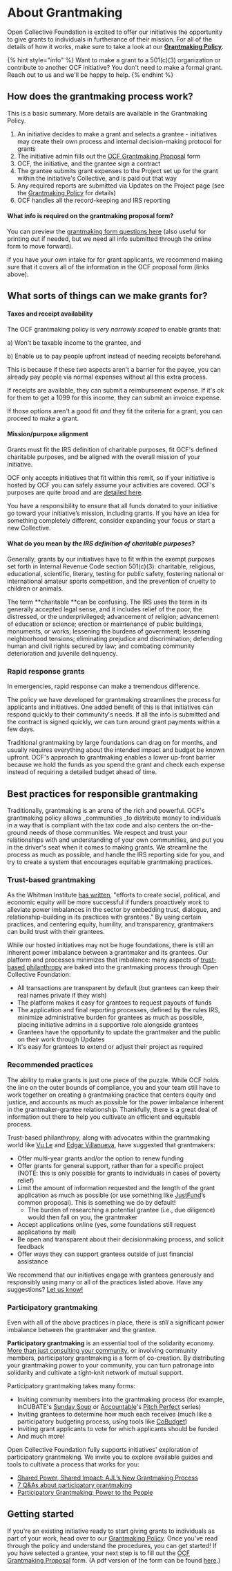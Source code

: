 # About Grantmaking

Open Collective Foundation is excited to offer our initiatives the opportunity to give grants to individuals in furtherance of their mission. For all of the details of how it works, make sure to take a look at our [**Grantmaking Policy**](../how-it-works/policies/grantmaking-policy.md).

{% hint style="info" %}
Want to make a grant to a 501(c)(3) organization or contribute to another OCF initiative? You don't need to make a formal grant. Reach out to us and we'll be happy to help.
{% endhint %}

## How does the grantmaking process work?

This is a basic summary. More details are available in the Grantmaking Policy.

1. An initiative decides to make a grant and selects a grantee - initiatives may create their own process and internal decision-making protocol for grants
2. The initiative admin fills out the [OCF Grantmaking Proposal](https://docs.google.com/forms/d/e/1FAIpQLSfJ-cHc8KEFvn-OThEEdGpgcsc4s5-GZ7nlXhci28RVr7bf7g/viewform) form
3. OCF, the initiative, and the grantee sign a contract
4. The grantee submits grant expenses to the Project set up for the grant within the initiative's Collective, and is paid out that way
5. Any required reports are submitted via Updates on the Project page (see the [Grantmaking Policy](../how-it-works/policies/grantmaking-policy.md) for details)
6. OCF handles all the record-keeping and IRS reporting

#### What info is required on the grantmaking proposal form?

You can preview the [grantmaking form questions here](https://drive.google.com/file/d/1OqpEQhXeYyBYhMWFnM0\_q9WCG\_WokWdM/view?usp=sharing) (also useful for printing out if needed, but we need all info submitted through the online form to move forward).

If you have your own intake for for grant applicants, we recommend making sure that it covers all of the information in the OCF proposal form (links above).

## What sorts of things can we make grants for?

#### Taxes and receipt availability

The OCF grantmaking policy is _very narrowly scoped_ to enable grants that:&#x20;

a) Won't be taxable income to the grantee, and&#x20;

b) Enable us to pay people upfront instead of needing receipts beforehand.&#x20;

This is because if these two aspects aren't a barrier for the payee, you can already pay people via normal expenses without all this extra process.&#x20;

If receipts are available, they can submit a reimbursement expense. If it's ok for them to get a 1099 for this income, they can submit an invoice expense.&#x20;

If those options aren't a good fit _and_ they fit the criteria for a grant, you can proceed to make a grant.

#### Mission/purpose alignment

Grants must fit the IRS definition of charitable purposes, fit OCF's defined charitable purposes, and be aligned with the overall mission of your initiative.

OCF only accepts initiatives that fit within this remit, so if your initiative is hosted by OCF you can safely assume your activities are covered. OCF's purposes are quite broad and are [detailed here](../about/mission-and-values.md#our-missions-impact-areas).

You have a responsibility to ensure that all funds donated to your initiative go toward your initiative’s mission, including grants. If you have an idea for something completely different, consider expanding your focus or start a new Collective.

#### **What do you mean by **_**the IRS definition of charitable purposes**_**?**

Generally, grants by our initiatives have to fit within the exempt purposes set forth in Internal Revenue Code section 501(c)(3): charitable, religious, educational, scientific, literary, testing for public safety, fostering national or international amateur sports competition, and the prevention of cruelty to children or animals.&#x20;

The term **charitable **can be confusing. The IRS uses the term in its generally accepted legal sense, and it includes relief of the poor, the distressed, or the underprivileged; advancement of religion; advancement of education or science; erection or maintenance of public buildings, monuments, or works; lessening the burdens of government; lessening neighborhood tensions; eliminating prejudice and discrimination; defending human and civil rights secured by law; and combating community deterioration and juvenile delinquency.

### Rapid response grants

In emergencies, rapid response can make a tremendous difference.

The policy we have developed for grantmaking streamlines the process for applicants and initiatives. One added benefit of this is that initiatives can respond quickly to their community's needs. If all the info is submitted and the contract is signed quickly, we can turn around grant payments within a few days.

Traditional grantmaking by large foundations can drag on for months, and usually requires everything about the intended impact and budget be known upfront. OCF's approach to grantmaking enables a lower up-front barrier because we hold the funds as you spend the grant and check each expense instead of requiring a detailed budget ahead of time.&#x20;

## Best practices for responsible grantmaking

Traditionally, grantmaking is an arena of the rich and powerful. OCF's grantmaking policy allows _communities _to distribute money to individuals in a way that is compliant with the tax code and also centers the on-the-ground needs of those communities. We respect and trust your relationships with and understanding of your own communities, and put you in the driver's seat when it comes to making grants. We streamline the process as much as possible, and handle the IRS reporting side for you, and try to create a system that encourages equitable grantmaking practices.

### Trust-based grantmaking

As the Whitman Institute [has written](https://thewhitmaninstitute.org/about/trust-based-philanthropy/), "efforts to create social, political, and economic equity will be more successful if funders proactively work to alleviate power imbalances in the sector by embedding trust, dialogue, and relationship-building in its practices with grantees." By using certain practices, and centering equity, humility, and transparency, grantmakers can build trust with their grantees.

While our hosted initiatives may not be huge foundations, there is still an inherent power imbalance between a grantmaker and its grantees. Our platform and processes minimizes that imbalance: many aspects of [trust-based philanthropy](https://www.trustbasedphilanthropy.org) are baked into the grantmaking process through Open Collective Foundation:

* All transactions are transparent by default (but grantees can keep their real names private if they wish)
* The platform makes it easy for grantees to request payouts of funds
* The application and final reporting processes, defined by the rules IRS, minimize administrative burden for grantees as much as possible, placing initiative admins in a supportive role alongside grantees
* Grantees have the opportunity to update the grantmaker and the public on their work through Updates
* It's easy for grantees to extend or adjust their project as required

### Recommended practices

The ability to make grants is just one piece of the puzzle. While OCF holds the line on the outer bounds of compliance, you and your team still have to work together on creating a grantmaking practice that centers equity and justice, and accounts as much as possible for the power imbalance inherent in the grantmaker-grantee relationship. Thankfully, there is a great deal of information out there to help you cultivate an efficient and equitable process.&#x20;

Trust-based philanthropy, along with advocates within the grantmaking world like [Vu Le](https://nonprofitaf.com) and [Edgar Villanueva](https://decolonizingwealth.com), have suggested that grantmakers:

* Offer multi-year grants and/or the option to renew funding
* Offer grants for general support, rather than for a specific project (NOTE: this is only possible for grants to individuals in cases of poverty relief)
* Limit the amount of information requested and the length of the grant application as much as possible (or use something like [JustFund](https://justfund.us)’s common proposal). This is something we do by default!
  * The burden of researching a potential grantee (i.e., due diligence) would then fall on you, the grantmaker
* Accept applications online (yes, some foundations still request applications by mail)
* Be open and transparent about their decisionmaking process, and solicit feedback
* Offer ways they can support grantees outside of just financial assistance

We recommend that our initiatives engage with grantees generously and responsibly using many or all of the practices listed above. Have any suggestions? [Let us know!](../about/contact-us.md)

### Participatory grantmaking

Even with all of the above practices in place, there is _still_ a significant power imbalance between the grantmaker and the grantee.&#x20;

**Participatory grantmaking** is an essential tool of the solidarity economy. [More than just consulting your community](https://www.fordfoundation.org/media/3599/participatory\_grantmaking-lmv7.pdf), or involving community members, participatory grantmaking is a form of co-creation. By distributing your grantmaking power to your community, you can turn patronage into solidarity and cultivate a tight-knit network of mutual support.&#x20;

Participatory grantmaking takes many forms:

* Inviting community members into the grantmaking process (for example, InCUBATE's [Sunday Soup](https://issuu.com/chillrock/docs/sunday\_soup) or [Accountable](https://opencollective.com/the-social-change-nest)'s [Pitch Perfect](https://www.eventbrite.com/o/accountable-33554519897) series)
* Inviting grantees to determine how much each receives (much like a participatory budgeting process, using tools like [CoBudget](https://cobudget.co))
* Inviting grant applicants to vote for which applicants should be funded
* And much more!&#x20;

Open Collective Foundation fully supports initiatives' exploration of participatory grantmaking. We invite you to explore available guides and tools to cultivate a process that works for you:

* [Shared Power, Shared Impact: AJL’s New Grantmaking Process](https://www.ajlfoundation.org/article/shared-power-shared-impact-ajls-new-grantmaking-process)
* [7 Q\&As about participatory grantmaking](https://civicus.org/index.php/media-resources/news/blog/4349-7-q-as-about-participatory-grantmaking)
* [Participatory Grantmaking: Power to the People](https://disabilityrightsfund.org/powertopeople/)

## Getting started

If you're an existing initiative ready to start giving grants to individuals as part of your work, head over to our [Grantmaking Policy](../how-it-works/policies/grantmaking-policy.md). Once you've read through the policy and understand the procedures, you can get started! If you have selected a grantee, your next step is to fill out the [OCF Grantmaking Proposal](https://docs.google.com/forms/d/e/1FAIpQLSfJ-cHc8KEFvn-OThEEdGpgcsc4s5-GZ7nlXhci28RVr7bf7g/viewform) form. (A pdf version of the form can be found [here](https://drive.google.com/file/d/1OqpEQhXeYyBYhMWFnM0\_q9WCG\_WokWdM/view).)
